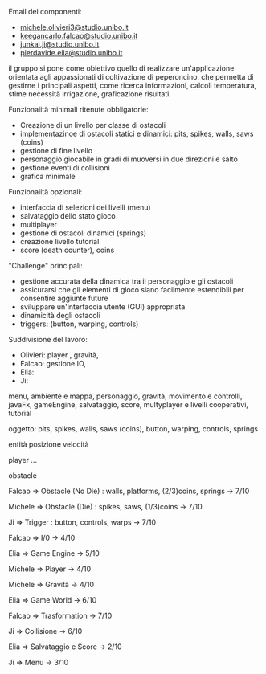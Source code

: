 Email dei componenti:

- michele.olivieri3@studio.unibo.it
- keegancarlo.falcao@studio.unibo.it
- junkai.ji@studio.unibo.it
- pierdavide.elia@studio.unibo.it

il gruppo si pone come obiettivo quello di realizzare un'applicazione orientata agli appassionati di coltivazione di peperoncino, che permetta di gestirne i principali aspetti, come ricerca informazioni, calcoli temperatura, stime necessità irrigazione, graficazione risultati.

Funzionalità minimali ritenute obbligatorie:

- Creazione di un livello per classe di ostacoli
- implementazinoe di ostacoli statici e dinamici: pits, spikes, walls, saws (coins)
- gestione di fine livello
- personaggio giocabile in gradi di muoversi in due direzioni e salto
- gestione eventi di collisioni
- grafica minimale

Funzionalità opzionali:

- interfaccia di selezioni dei livelli (menu)
- salvataggio dello stato gioco
- multiplayer
- gestione di ostacoli dinamici (springs)
- creazione livello tutorial
- score (death counter), coins

"Challenge" principali:

- gestione accurata della dinamica tra il personaggio e gli ostacoli
- assicurarsi che gli elementi di gioco siano facilmente estendibili per consentire aggiunte future
- sviluppare un'interfaccia utente (GUI) appropriata
- dinamicità degli ostacoli
- triggers: (button, warping, controls)

Suddivisione del lavoro:

- Olivieri: player , gravità,
- Falcao: gestione IO,
- Elia:
- Ji:

menu, ambiente e mappa, personaggio, gravità, movimento e controlli, javaFx, gameEngine, salvataggio, score, multyplayer e livelli cooperativi, tutorial

oggetto: pits, spikes, walls, saws (coins), button, warping, controls, springs

entità
posizione
velocità

player
...

obstacle

Falcao => Obstacle (No Die) : walls, platforms, (2/3)coins, springs -> 7/10

Michele => Obstacle (Die) : spikes, saws, (1/3)coins -> 7/10

Ji => Trigger : button, controls, warps -> 7/10

Falcao => I/0 -> 4/10

Elia => Game Engine -> 5/10

Michele => Player -> 4/10

Michele => Gravità -> 4/10

Elia => Game World -> 6/10

Falcao => Trasformation -> 7/10

Ji => Collisione -> 6/10

Elia => Salvataggio e Score -> 2/10

Ji => Menu -> 3/10
